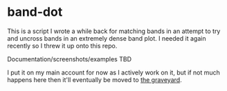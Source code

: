 # band-dot
This is a script I wrote a while back for matching bands in an attempt to try and uncross bands in an extremely dense band plot.  I needed it again recently so I threw it up onto this repo.

Documentation/screenshots/examples TBD

I put it on my main account for now as I actively work on it, but if not much happens here then it'll eventually be moved to [the graveyard](https://github.com/exphp-share/).
